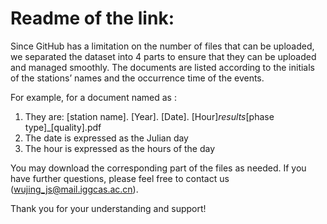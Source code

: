 # Readme of the link:

Since GitHub has a limitation on the number of files that can be uploaded, we separated the dataset into 4 parts to ensure that they can be uploaded and managed smoothly. The documents are listed according to the initials of the stations’ names and the occurrence time of the events.

For example, for a document named as :

1. They are: [station name]. [Year]. [Date]. [Hour]_results_[phase type]_[quality].pdf
2. The date is expressed as the Julian day
3. The hour is expressed as the hours of the day

You may download the corresponding part of the files as needed. If you have further questions, please feel free to contact us (wujing_js@mail.iggcas.ac.cn).

Thank you for your understanding and support!
